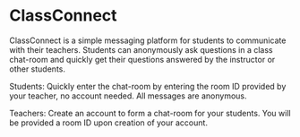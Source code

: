 # ClassConnect

ClassConnect is a simple messaging platform for students to communicate with their teachers. Students can anonymously ask questions in a class chat-room and quickly get their questions answered by the instructor or other students.

Students: Quickly enter the chat-room by entering the room ID provided by your teacher, no account needed. All messages are anonymous.

Teachers: Create an account to form a chat-room for your students. You will be provided a room ID upon creation of your account.

